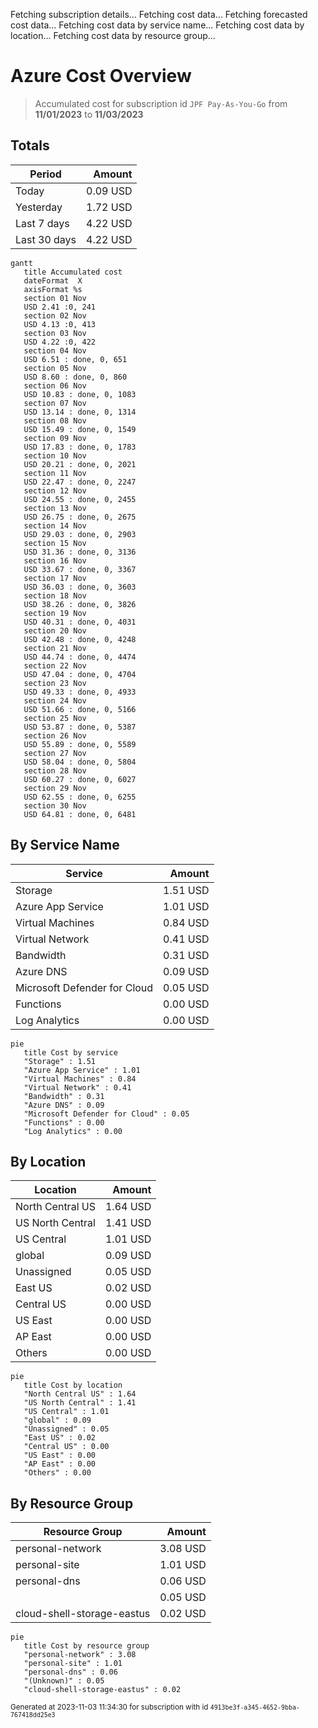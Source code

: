 Fetching subscription details...
Fetching cost data...
Fetching forecasted cost data...
Fetching cost data by service name...
Fetching cost data by location...
Fetching cost data by resource group...
# Azure Cost Overview

> Accumulated cost for subscription id `JPF Pay-As-You-Go` from **11/01/2023** to **11/03/2023**

## Totals

|Period|Amount|
|---|---:|
|Today|0.09 USD|
|Yesterday|1.72 USD|
|Last 7 days|4.22 USD|
|Last 30 days|4.22 USD|

```mermaid
gantt
   title Accumulated cost
   dateFormat  X
   axisFormat %s
   section 01 Nov
   USD 2.41 :0, 241
   section 02 Nov
   USD 4.13 :0, 413
   section 03 Nov
   USD 4.22 :0, 422
   section 04 Nov
   USD 6.51 : done, 0, 651
   section 05 Nov
   USD 8.60 : done, 0, 860
   section 06 Nov
   USD 10.83 : done, 0, 1083
   section 07 Nov
   USD 13.14 : done, 0, 1314
   section 08 Nov
   USD 15.49 : done, 0, 1549
   section 09 Nov
   USD 17.83 : done, 0, 1783
   section 10 Nov
   USD 20.21 : done, 0, 2021
   section 11 Nov
   USD 22.47 : done, 0, 2247
   section 12 Nov
   USD 24.55 : done, 0, 2455
   section 13 Nov
   USD 26.75 : done, 0, 2675
   section 14 Nov
   USD 29.03 : done, 0, 2903
   section 15 Nov
   USD 31.36 : done, 0, 3136
   section 16 Nov
   USD 33.67 : done, 0, 3367
   section 17 Nov
   USD 36.03 : done, 0, 3603
   section 18 Nov
   USD 38.26 : done, 0, 3826
   section 19 Nov
   USD 40.31 : done, 0, 4031
   section 20 Nov
   USD 42.48 : done, 0, 4248
   section 21 Nov
   USD 44.74 : done, 0, 4474
   section 22 Nov
   USD 47.04 : done, 0, 4704
   section 23 Nov
   USD 49.33 : done, 0, 4933
   section 24 Nov
   USD 51.66 : done, 0, 5166
   section 25 Nov
   USD 53.87 : done, 0, 5387
   section 26 Nov
   USD 55.89 : done, 0, 5589
   section 27 Nov
   USD 58.04 : done, 0, 5804
   section 28 Nov
   USD 60.27 : done, 0, 6027
   section 29 Nov
   USD 62.55 : done, 0, 6255
   section 30 Nov
   USD 64.81 : done, 0, 6481
```

## By Service Name

|Service|Amount|
|---|---:|
|Storage|1.51 USD|
|Azure App Service|1.01 USD|
|Virtual Machines|0.84 USD|
|Virtual Network|0.41 USD|
|Bandwidth|0.31 USD|
|Azure DNS|0.09 USD|
|Microsoft Defender for Cloud|0.05 USD|
|Functions|0.00 USD|
|Log Analytics|0.00 USD|

```mermaid
pie
   title Cost by service
   "Storage" : 1.51
   "Azure App Service" : 1.01
   "Virtual Machines" : 0.84
   "Virtual Network" : 0.41
   "Bandwidth" : 0.31
   "Azure DNS" : 0.09
   "Microsoft Defender for Cloud" : 0.05
   "Functions" : 0.00
   "Log Analytics" : 0.00
```

## By Location

|Location|Amount|
|---|---:|
|North Central US|1.64 USD|
|US North Central|1.41 USD|
|US Central|1.01 USD|
|global|0.09 USD|
|Unassigned|0.05 USD|
|East US|0.02 USD|
|Central US|0.00 USD|
|US East|0.00 USD|
|AP East|0.00 USD|
|Others|0.00 USD|

```mermaid
pie
   title Cost by location
   "North Central US" : 1.64
   "US North Central" : 1.41
   "US Central" : 1.01
   "global" : 0.09
   "Unassigned" : 0.05
   "East US" : 0.02
   "Central US" : 0.00
   "US East" : 0.00
   "AP East" : 0.00
   "Others" : 0.00
```

## By Resource Group

|Resource Group|Amount|
|---|---:|
|personal-network|3.08 USD|
|personal-site|1.01 USD|
|personal-dns|0.06 USD|
||0.05 USD|
|cloud-shell-storage-eastus|0.02 USD|

```mermaid
pie
   title Cost by resource group
   "personal-network" : 3.08
   "personal-site" : 1.01
   "personal-dns" : 0.06
   "(Unknown)" : 0.05
   "cloud-shell-storage-eastus" : 0.02
```

<sup>Generated at 2023-11-03 11:34:30 for subscription with id `4913be3f-a345-4652-9bba-767418dd25e3`</sup>
